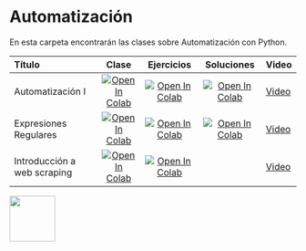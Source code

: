 # Automatización

En esta carpeta encontrarán las clases sobre Automatización con Python. 

| Título        | Clase         | Ejercicios | Soluciones | Video
|:--------------------|:--------------------:|:--------------------:|:--------------------:|:--------------------
| Automatización I | [![Open In Colab](https://colab.research.google.com/assets/colab-badge.svg)](https://colab.research.google.com/github/institutohumai/cursos-python/blob/master/Automatizacion/Automatización_I/automatizacion_pygui_bash_os.ipynb) | [![Open In Colab](https://colab.research.google.com/assets/colab-badge.svg)](https://colab.research.google.com/github/institutohumai/cursos-python/blob/master/Automatizacion/Automatizaci%C3%B3n_I/ejercicios/ejercicios_automatizacion_1.ipynb) | [![Open In Colab](https://colab.research.google.com/assets/colab-badge.svg)](https://colab.research.google.com/drive/1sF8Z9ZgwmQE5vrwJ1_ERDzMZTlFRv9Su?usp=sharing) | [Video](https://youtu.be/kmlYp8I1MJs)
| Expresiones Regulares | [![Open In Colab](https://colab.research.google.com/assets/colab-badge.svg)](https://colab.research.google.com/github/institutohumai/cursos-python/blob/master/Automatizacion/Expresiones_Regulares/expresiones_regulares.ipynb) | [![Open In Colab](https://colab.research.google.com/assets/colab-badge.svg)](https://colab.research.google.com/drive/1AGEAdYtFxI1pI6KBTKvlgJrGFxsOp8hL?usp=sharing) | [![Open In Colab](https://colab.research.google.com/assets/colab-badge.svg)](https://colab.research.google.com/drive/1kO5h-cRkOUxTj4cxD56CZAYV9cIxlo-_?usp=sharing) | [Video](https://youtu.be/JB7H4htd3tU)
| Introducción a web scraping | [![Open In Colab](https://colab.research.google.com/assets/colab-badge.svg)](https://colab.research.google.com/github/institutohumai/cursos-python/blob/master/Scraping/1_HTTP_Inicial/web_scraping_http_inicial.ipynb) | [![Open In Colab](https://colab.research.google.com/assets/colab-badge.svg)](https://colab.research.google.com/drive/1XYxK3gARXkJqSC7c4AB75NLcvSDy6jCI?usp=sharing) |  | [Video](https://www.youtube.com/watch?v=QpEuv_QHb8o&list=PLISuMnTdVU-xOHf3jEtiK1B_g5HFgXCb-&index=3)

<img src='https://humai.com.ar/static/logos/isologo.png' width='80px' margin='100px'></img>

